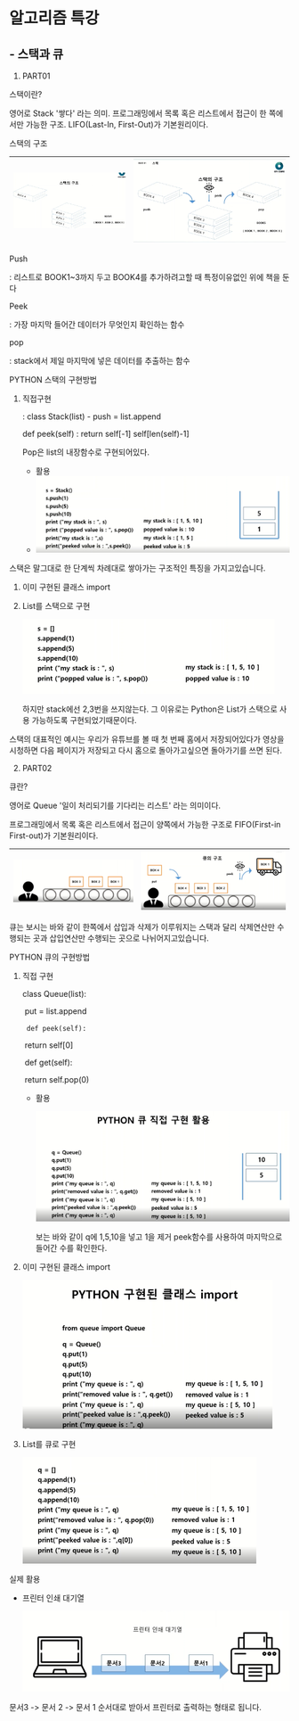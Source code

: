 # 									알고리즘 특강

## - 스택과 큐

1. PART01

스택이란?

영어로 Stack '쌓다' 라는 의미. 프로그래밍에서 목록 혹은 리스트에서 접근이 한 쪽에서만 가능한 구조. LIFO(Last-In, First-Out)가 기본원리이다.


스택의 구조

| ![image-20211206224550600](../images/2021-12-07-second/image-20211206224550600-16388831374421.png) | ![image-20211206224347942](../images/2021-12-07-second/image-20211206224347942-16388831437192.png) |
| ------------------------------------------------------------ | ------------------------------------------------------------ |

Push

: 리스트로 BOOK1~3까지 두고 BOOK4를 추가하려고할 때 특정이유없인 위에 책을 둔다

Peek

: 가장 마지막 들어간 데이터가 무엇인지 확인하는 함수

pop

: stack에서 제일 마지막에 넣은 데이터를 추출하는 함수 



PYTHON 스택의 구현방법

1. 직접구현

   : class Stack(list) -  push = list.append

    def peek(self) : return self[-1] self[len(self)-1]

   Pop은 list의 내장함수로 구현되어있다.

   - 활용
   - ![image-20211207172536696](../images/2021-12-07-second/image-20211207172536696-16388831633983.png)

스택은 말그대로 한 단계씩 차례대로 쌓아가는 구조적인 특징을 가지고있습니다.

1. 이미 구현된 클래스 import

2. List를 스택으로 구현

   ![image-20211207172817173](../images/2021-12-07-second/image-20211207172817173.png)
   
   
   
   
   
   하지만 stack에선 2,3번을 쓰지않는다. 그 이유로는 Python은 List가 스택으로 사용 가능하도록 구현되었기때문이다. 

스택의 대표적인 예시는 우리가 유튜브를 볼 때 첫 번째 홈에서 저장되어있다가 영상을 시청하면 다음 페이지가 저장되고 다시 홈으로 돌아가고싶으면 돌아가기를 쓰면 된다.



2. PART02

큐란?

영어로 Queue '일이 처리되기를 기다리는 리스트' 라는 의미이다.

프로그래밍에서 목록 혹은 리스트에서 접근이 양쪽에서 가능한 구조로 FIFO(First-in First-out)가 기본원리이다.

| ![image-20211207173406467](../images/2021-12-07-second/image-20211207173406467-16388831802304.png) | ![image-20211207173440614](../images/2021-12-07-second/image-20211207173440614-16388831839515.png) |
| ------------------------------------------------------------ | ------------------------------------------------------------ |

큐는 보시는 바와 같이 한쪽에서 삽입과 삭제가 이루워지는 스택과  달리 삭제연산만 수행되는 곳과 삽입연산만 수행되는 곳으로 나뉘어지고있습니다.

PYTHON 큐의 구현방법

1. 직접 구현

   class Queue(list):

   ​	put = list.append

    	def peek(self):

   ​		return self[0]

   ​	def get(self):

   ​		return self.pop(0)

   - 활용

     ![image-20211207173918357](../images/2021-12-07-second/image-20211207173918357-16388836471531.png)

     
     
     보는 바와 같이 q에 1,5,10을 넣고 1을 제거 peek함수를 사용하여 마지막으로 들어간 수를 확인한다.  

2. 이미 구현된 클래스 import

   ![image-20211207174142587](../images/2021-12-07-second/image-20211207174142587-16388831988698.png)

3. List를 큐로 구현

   ![image-20211207174309172](../images/2021-12-07-second/image-20211207174309172-163888322451611.png)

실제 활용

- 프린터 인쇄 대기열 

  ![image-20211207174355107](../images/2021-12-07-second/image-20211207174355107-163888323560912.png)

문서3 -> 문서 2 -> 문서 1 순서대로 받아서 프린터로 출력하는 형태로 됩니다.
